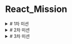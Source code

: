 # React_Mission


<details>
<summary># 1차 미션</summary>
<div markdown="1">

### Basic
![image](https://user-images.githubusercontent.com/54294796/154803169-ce9eef59-99cb-4e03-a5bf-178454c3d02e.png)
### Challenge
![image](https://user-images.githubusercontent.com/54294796/154803044-4a7764a0-4d6f-4fb8-90c2-047b872045ce.png)

</div>
</details>




<details>
<summary># 2차 미션</summary>
<div markdown="2">

### Basic & Challenge
[확인링크](https://dreamfulbud.github.io/React_Mission/)
![1](https://user-images.githubusercontent.com/54294796/157367101-e205ea16-a72d-4425-ac78-f1e6779bc912.jpg)
![2](https://user-images.githubusercontent.com/54294796/157367113-11d7ebe3-c8a6-4719-82eb-64e90ef4dad9.jpg)
![3](https://user-images.githubusercontent.com/54294796/157367123-b182bbd4-cac4-4b0c-8bcb-961dee7dc541.jpg)
![4](https://user-images.githubusercontent.com/54294796/157367127-173ea9e9-6e2e-4985-8d43-1c2dfd5dbe37.jpg)
![5](https://user-images.githubusercontent.com/54294796/157367131-21cfae02-f69b-4a65-a4c8-1a713ff6c017.jpg)
![6](https://user-images.githubusercontent.com/54294796/157367135-bdb1a757-1985-47b1-8215-498b9f11c524.jpg)
![7](https://user-images.githubusercontent.com/54294796/157367144-a03a10a5-3b81-4d25-a4df-78374cf9f881.jpg)

</div>
</details>

<details>
<summary># 3차 미션</summary>
<div markdown="3">

### Basic
![2022-03-20-23 13 58](https://user-images.githubusercontent.com/54294796/159166959-862bfea8-e9e0-4539-83c3-73c7c5469f24.gif)



### Challenge
![2022-03-20-23 14 20](https://user-images.githubusercontent.com/54294796/159166958-94702d81-d724-40a9-ab62-5303a5ebbf32.gif)

</div>
</details>
